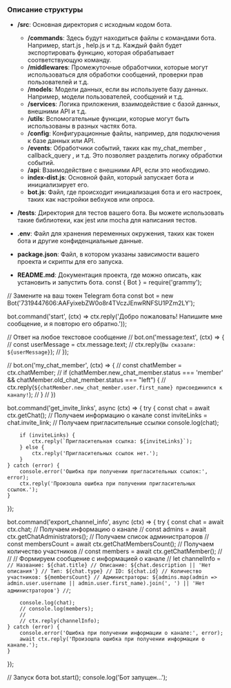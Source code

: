 ### Описание структуры

- **/src**: Основная директория с исходным кодом бота.
    - **/commands**: Здесь будут находиться файлы с командами бота. Например,  start.js ,  help.js  и т.д. Каждый файл будет экспортировать функцию, которая обрабатывает соответствующую команду.
    - **/middlewares**: Промежуточные обработчики, которые могут использоваться для обработки сообщений, проверки прав пользователей и т.д.
    - **/models**: Модели данных, если вы используете базу данных. Например, модели пользователей, сообщений и т.д.
    - **/services**: Логика приложения, взаимодействие с базой данных, внешними API и т.д.
    - **/utils**: Вспомогательные функции, которые могут быть использованы в разных частях бота.
    - **/config**: Конфигурационные файлы, например, для подключения к базе данных или API.
    - **/events**: Обработчики событий, таких как  my_chat_member ,  callback_query , и т.д. Это позволяет разделить логику обработки событий.
    - **/api**: Взаимодействие с внешними API, если это необходимо.
    - **index-dist.js**: Основной файл, который запускает бота и инициализирует его.
    - **bot.js**: Файл, где происходит инициализация бота и его настроек, таких как настройки вебхуков или опроса.

- **/tests**: Директория для тестов вашего бота. Вы можете использовать такие библиотеки, как  jest  или  mocha  для написания тестов.

- **.env**: Файл для хранения переменных окружения, таких как токен бота и другие конфиденциальные данные.

- **package.json**: Файл, в котором указаны зависимости вашего проекта и скрипты для его запуска.

- **README.md**: Документация проекта, где можно описать, как установить и запустить бота.
  const { Bot } = require('grammy');

// Замените на ваш токен Telegram бота
const bot = new Bot('7319447606:AAFyixebZW0o8r4TVczJEnwRNFSU1PZm2LY');

bot.command('start', (ctx) => ctx.reply('Добро пожаловать! Напишите мне сообщение, и я повторю его обратно.'));

// Ответ на любое текстовое сообщение
// bot.on('message:text', (ctx) => {
//     const userMessage = ctx.message.text;
//     ctx.reply(`Вы сказали: ${userMessage}`);
// });

// bot.on('my_chat_member', (ctx) => {
//     const chatMember = ctx.chatMember;
//     if (chatMember.new_chat_member.status === 'member' && chatMember.old_chat_member.status === "left") {
//         ctx.reply(`${chatMember.new_chat_member.user.first_name} присоединился к каналу!`);
//     }
// })

bot.command('get_invite_links', async (ctx) => {
try {
const chat = await ctx.getChat(); // Получаем информацию о канале
const inviteLinks = chat.invite_link; // Получаем пригласительные ссылки
console.log(chat);

        if (inviteLinks) {
            ctx.reply(`Пригласительная ссылка: ${inviteLinks}`);
        } else {
            ctx.reply('Пригласительных ссылок нет.');
        }
    } catch (error) {
        console.error('Ошибка при получении пригласительных ссылок:', error);
        ctx.reply('Произошла ошибка при получении пригласительных ссылок.');
    }
});

bot.command('export_channel_info', async (ctx) => {
try {
const chat = await ctx.chat; // Получаем информацию о канале
// const admins = await ctx.getChatAdministrators(); // Получаем список администраторов
// const membersCount = await ctx.getChatMembersCount(); // Получаем количество участников
// const members = await ctx.getChatMember();
//
// // Формируем сообщение с информацией о канале
// let channelInfo = `
// Название: ${chat.title}
// Описание: ${chat.description || 'Нет описания'}
// Тип: ${chat.type}
// ID: ${chat.id}
// Количество участников: ${membersCount}
// Администраторы: ${admins.map(admin => admin.user.username || admin.user.first_name).join(', ') || 'Нет администраторов'}
// `;

        console.log(chat);
        // console.log(members);
        //
        // ctx.reply(channelInfo);
    } catch (error) {
        console.error('Ошибка при получении информации о канале:', error);
        await ctx.reply('Произошла ошибка при получении информации о канале.');
    }
});

// Запуск бота
bot.start();
console.log('Бот запущен...');